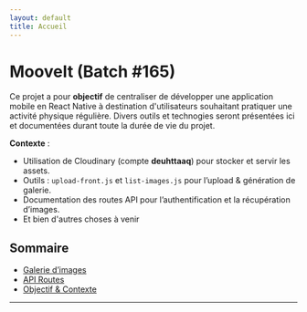 ```yaml
---
layout: default
title: Accueil
---
```


# MooveIt (Batch #165)

<div class="intro content-center" markdown="1">

Ce projet a pour **objectif** de centraliser de développer une application mobile en React Native à destination d'utilisateurs souhaitant pratiquer une activité physique régulière. Divers outils et technogies seront présentées ici et documentées durant toute la durée de vie du projet.

**Contexte** :

- Utilisation de Cloudinary (compte **deuhttaaq**) pour stocker et servir les assets.
- Outils : `upload-front.js` et `list-images.js` pour l’upload & génération de galerie.
- Documentation des routes API pour l’authentification et la récupération d’images.
- Et bien d'autres choses à venir

</div>

## Sommaire

- [Galerie d’images](images-gallery.html)
- [API Routes](routes.html)
- [Objectif & Contexte](#projet-fin-de-batch)

---
